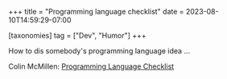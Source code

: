 +++
title = "Programming language checklist"
date = 2023-08-10T14:59:29-07:00

[taxonomies]
tag = ["Dev", "Humor"]
+++

How to dis somebody's programming language idea ...

<!-- more -->

Colin McMillen: [Programming Language Checklist](https://www.mcmillen.dev/language_checklist.html)
